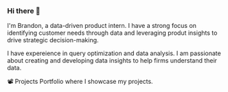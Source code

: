 ### Hi there 👋
I'm Brandon, a data-driven product intern. I have a strong focus on identifying customer needs through data and leveraging produt insights to drive strategic decision-making. 

I have expereience in query optimization and data analysis. I am passionate about creating and developing data insights to help firms understand their data. 

📽️ Projects 
Portfolio where I showcase my projects. 

<!--
**brandon-rhee/brandon-rhee** is a ✨ _special_ ✨ repository because its `README.md` (this file) appears on your GitHub profile.

Here are some ideas to get you started:

- 🔭 I’m currently working on ...
- 🌱 I’m currently learning ...
- 👯 I’m looking to collaborate on ...
- 🤔 I’m looking for help with ...
- 💬 Ask me about ...
- 📫 How to reach me: ...
- 😄 Pronouns: ...
- ⚡ Fun fact: ...
-->
